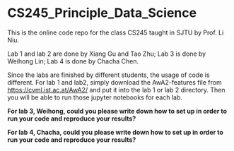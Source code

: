 # CS245_Principle_Data_Science
This is the online code repo for the class CS245 taught in SJTU by Prof. Li Niu. 

Lab 1 and lab 2 are done by Xiang Gu and Tao Zhu;
Lab 3 is done by Weihong Lin;
Lab 4 is done by Chacha Chen.

Since the labs are finished by different students, the usage of code is different.
For lab 1 and lab2, simply download the AwA2-features file from https://cvml.ist.ac.at/AwA2/ and put it into the lab 1 or lab 2 directory. Then you will be able to run those jupyter notebooks for each lab.

**For lab 3, Weihong, could you please write down how to set up in order to run your code and reproduce your results?**

**For lab 4, Chacha, could you please write down how to set up in order to run your code and reproduce your results?**
